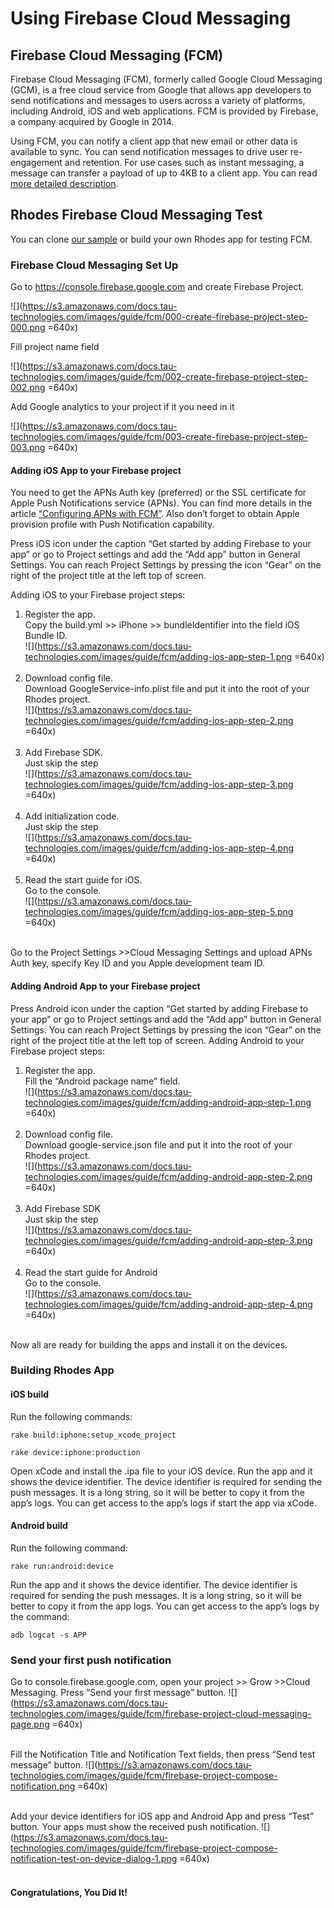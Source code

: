 # Using Firebase Cloud Messaging

## Firebase Cloud Messaging (FCM)

Firebase Cloud Messaging (FCM), formerly called Google Cloud Messaging (GCM), is a free cloud service from Google that 
allows app developers to send notifications and messages to users across a variety of platforms, including Android, iOS 
and web applications. FCM is provided by Firebase, a company acquired by Google in 2014.

Using FCM, you can notify a client app that new email or other data is available to sync. You can send notification 
messages to drive user re-engagement and retention. For use cases such as instant messaging, a message can transfer a 
payload of up to 4KB to a client app. You can read [more detailed description](https://firebase.google.com/docs/cloud-messaging). 

## Rhodes Firebase Cloud Messaging Test

You can clone [our sample](https://github.com/tauplatform/rhodes-fcm-test) or build your own Rhodes app for testing FCM.

### Firebase Cloud Messaging Set Up
Go to https://console.firebase.google.com and create Firebase Project.

![](https://s3.amazonaws.com/docs.tau-technologies.com/images/guide/fcm/000-create-firebase-project-step-000.png =640x)

Fill project name field

![](https://s3.amazonaws.com/docs.tau-technologies.com/images/guide/fcm/002-create-firebase-project-step-002.png =640x)

Add Google analytics to your project if it you need in it

![](https://s3.amazonaws.com/docs.tau-technologies.com/images/guide/fcm/003-create-firebase-project-step-003.png =640x)


#### Adding iOS App to your Firebase project

You need to get the APNs Auth key (preferred) or the SSL certificate for Apple Push Notifications service (APNs). You can find more details in the article [“Configuring APNs with FCM”](https://firebase.google.com/docs/cloud-messaging/ios/certs). Also don’t forget to obtain Apple provision profile with Push Notification capability.

Press iOS icon under the caption “Get started by adding Firebase to your app” or go to Project settings and add the “Add app” button  in General Settings. You can reach Project Settings by pressing the icon “Gear” on the right of the project title at the left top of screen. 

Adding iOS to your Firebase project steps:

  1. Register the app. <br/> Copy the build.yml >> iPhone >> bundleIdentifier into  the field iOS Bundle ID.<br/>
  ![](https://s3.amazonaws.com/docs.tau-technologies.com/images/guide/fcm/adding-ios-app-step-1.png =640x)<br/><br/>
  2. Download config file. <br/> Download GoogleService-info.plist file and put it into the root of your Rhodes project.<br/>
  ![](https://s3.amazonaws.com/docs.tau-technologies.com/images/guide/fcm/adding-ios-app-step-2.png =640x)<br/><br/>
  3. Add Firebase SDK. <br/> Just skip the step<br/>
  ![](https://s3.amazonaws.com/docs.tau-technologies.com/images/guide/fcm/adding-ios-app-step-3.png =640x)<br/><br/>
  4. Add initialization code. <br/> Just skip the step<br/>
  ![](https://s3.amazonaws.com/docs.tau-technologies.com/images/guide/fcm/adding-ios-app-step-4.png =640x)<br/><br/>
  5. Read the start guide for iOS. <br/> Go to the console.<br/>
  ![](https://s3.amazonaws.com/docs.tau-technologies.com/images/guide/fcm/adding-ios-app-step-5.png =640x)<br/><br/>

Go to the Project Settings >>Cloud Messaging Settings and upload APNs Auth key, specify Key ID and you Apple development team ID.

#### Adding Android App to your Firebase project
Press Android icon under the caption “Get started by adding Firebase to your app” or go to Project settings and add the “Add app” button  in General Settings. You can reach Project Settings by pressing the icon “Gear” on the right of the project title at the left top of screen. 
Adding Android to your Firebase project steps:

  1. Register the app. <br/> Fill the “Android package name” field.<br/>
  ![](https://s3.amazonaws.com/docs.tau-technologies.com/images/guide/fcm/adding-android-app-step-1.png =640x)<br/><br/>
  2. Download config file. <br/>  Download google-service.json file and put it into the root of your Rhodes project.<br/>
  ![](https://s3.amazonaws.com/docs.tau-technologies.com/images/guide/fcm/adding-android-app-step-2.png =640x)<br/><br/>
  3. Add Firebase SDK <br/> Just skip the step<br/>
  ![](https://s3.amazonaws.com/docs.tau-technologies.com/images/guide/fcm/adding-android-app-step-3.png =640x)<br/><br/>
  4. Read the start guide for Android <br/> Go to the console.<br />
  ![](https://s3.amazonaws.com/docs.tau-technologies.com/images/guide/fcm/adding-android-app-step-4.png =640x)<br/><br/>  


Now all are ready for building the apps and install it on the devices.

### Building Rhodes App

#### iOS build
Run the following commands:

`rake build:iphone:setup_xcode_project`

`rake device:iphone:production`

Open xCode and install the .ipa file to your iOS device. Run the app and it shows the device identifier. The device identifier is required for sending the push messages. It is a long string, so it will be better to copy it from the app’s logs. You can get access to the app’s logs if start the app via xCode.

#### Android build
Run the following command:

`rake run:android:device`

Run the app and it shows the device identifier. The device identifier is required for sending the push messages. It is a long string, so it will be better to copy it from the app logs. You can get access to the app’s logs by the command:

`adb logcat -s APP`


### Send your first push notification

Go to console.firebase.google.com, open your project >> Grow >>Cloud Messaging. Press “Send your first message” button.
![](https://s3.amazonaws.com/docs.tau-technologies.com/images/guide/fcm/firebase-project-cloud-messaging-page.png =640x)<br/><br/>  
 
Fill the Notification Title and Notification Text fields, then press “Send test message” button. 
![](https://s3.amazonaws.com/docs.tau-technologies.com/images/guide/fcm/firebase-project-compose-notification.png =640x)<br/><br/>

Add your device identifiers for iOS app and Android App and press “Test” button. Your apps must show the received push notification.
![](https://s3.amazonaws.com/docs.tau-technologies.com/images/guide/fcm/firebase-project-compose-notification-test-on-device-dialog-1.png =640x)<br/><br/>

#### Congratulations, You Did It!
